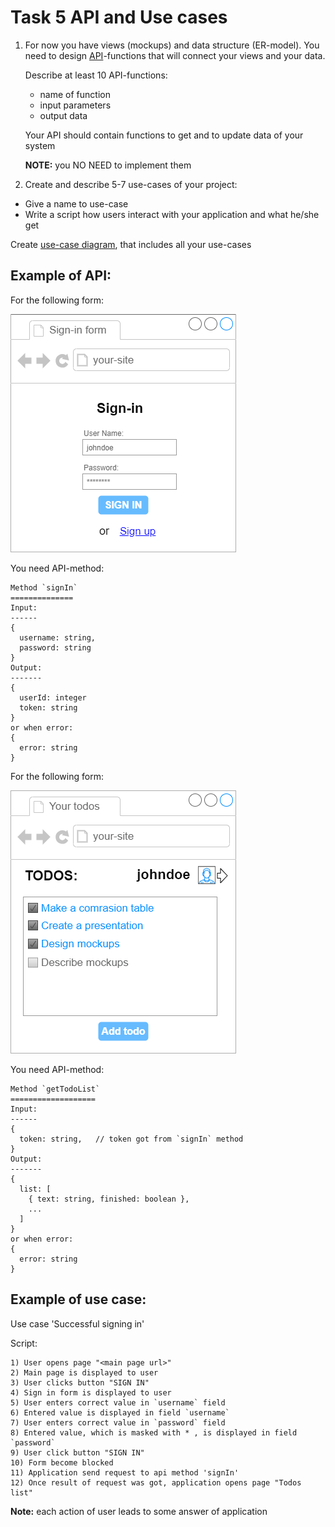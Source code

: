 Task 5 API and Use cases
======

1) For now you have views (mockups) and data structure (ER-model). You need to design [API](https://en.wikipedia.org/wiki/API)-functions that will connect your views and your data. 

    Describe at least 10 API-functions:
    - name of function
    - input parameters
    - output data

    Your API should contain functions to get and to update data of your system

    **NOTE:** you NO NEED to implement them

2) Create and describe 5-7 use-cases of your project:
 - Give a name to use-case
 - Write a script how users interact with your application and what he/she get
 
 Create [use-case diagram](https://en.wikipedia.org/wiki/Use_case_diagram), that includes all your use-cases
 
 Example of API:
 --------------
 
 For the following form:
 
 ![sign in](media/todo_screen_signin.png)
 
 You need API-method:
 ```
 Method `signIn`
 ==============
 Input: 
 ------
 {
   username: string,
   password: string
 }
 Output:
 -------
 {
   userId: integer
   token: string
 }
 or when error:
 {
   error: string
 }
 ```
 
 For the following form: 
 
 ![todo-list](media/todo_screen_list.png)
 
 You need API-method:
 ```
 Method `getTodoList`
 ===================
 Input: 
 ------
 {
   token: string,   // token got from `signIn` method
 }
 Output:
 -------
 {
   list: [
     { text: string, finished: boolean },
     ...
   ]
 }
 or when error:
 {
   error: string
 }
 ```
 
 Example of use case:
 --------------
 Use case 'Successful signing in'
 
 Script:
 ```
 1) User opens page "<main page url>"
 2) Main page is displayed to user
 3) User clicks button "SIGN IN"
 4) Sign in form is displayed to user
 5) User enters correct value in `username` field
 6) Entered value is displayed in field `username`
 7) User enters correct value in `password` field
 8) Entered value, which is masked with * , is displayed in field `password`
 9) User click button "SIGN IN"
 10) Form become blocked
 11) Application send request to api method 'signIn'
 12) Once result of request was got, application opens page "Todos list"
 ```
 
 **Note:** each action of user leads to some answer of application
    
 
 
